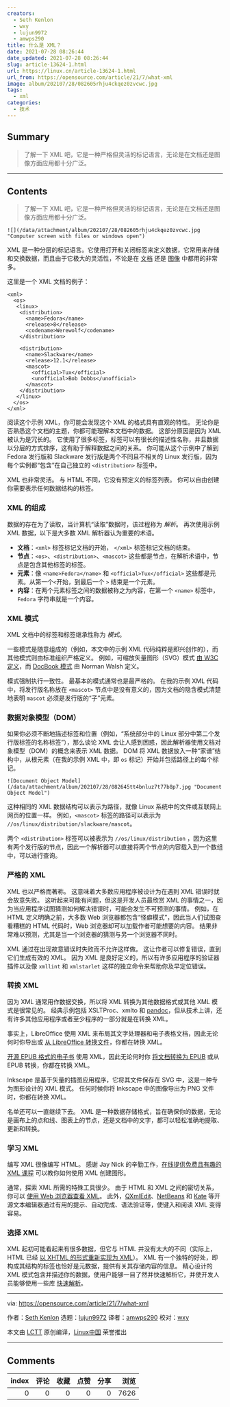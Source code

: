 ```yaml
---
creators:
  - Seth Kenlon
  - wxy
  - lujun9972
  - amwps290
title: 什么是 XML？
date: 2021-07-28 08:26:44
date_updated: 2021-07-28 08:26:44
slug: article-13624-1.html
url: https://linux.cn/article-13624-1.html
url_from: https://opensource.com/article/21/7/what-xml
image: album/202107/28/082605rhju4ckqez0zvcwc.jpg
tags:
  - xml
categories:
  - 技术
---
```


## Summary

> 了解一下 XML 吧，它是一种严格但灵活的标记语言，无论是在文档还是图像方面应用都十分广泛。

***

<!-- more -->

## Contents

> 
> 了解一下 XML 吧，它是一种严格但灵活的标记语言，无论是在文档还是图像方面应用都十分广泛。
> 
> 
> 

`![](/data/attachment/album/202107/28/082605rhju4ckqez0zvcwc.jpg "Computer screen with files or windows open")`

XML 是一种分层的标记语言。它使用打开和关闭标签来定义数据，它常用来存储和交换数据，而且由于它极大的灵活性，不论是在 [文档](https://opensource.com/article/17/9/docbook) 还是 [图像](https://opensource.com/article/17/5/coding-scalable-vector-graphics-make-steam) 中都用的非常多。

这里是一个 XML 文档的例子：

```shell
<xml>
  <os>
   <linux>
    <distribution>
      <name>Fedora</name>
      <release>8</release>
      <codename>Werewolf</codename>
    </distribution>

    <distribution>
      <name>Slackware</name>
      <release>12.1</release>
      <mascot>
        <official>Tux</official>
        <unofficial>Bob Dobbs</unofficial>
      </mascot>
    </distribution>
   </linux>
  </os>    
</xml>
```

阅读这个示例 XML，你可能会发现这个 XML 的格式具有直观的特性。 无论你是否熟悉这个文档的主题，你都可能理解本文档中的数据。 这部分原因是因为 XML 被认为是冗长的。 它使用了很多标签，标签可以有很长的描述性名称，并且数据以分层的方式排序，这有助于解释数据之间的关系。 你可能从这个示例中了解到 Fedora 发行版和 Slackware 发行版是两个不同且不相关的 Linux 发行版，因为每个实例都“包含”在自己独立的 `<distribution>` 标签中。

XML 也非常灵活。 与 HTML 不同，它没有预定义的标签列表。 你可以自由创建你需要表示任何数据结构的标签。

### XML 的组成

数据的存在为了读取，当计算机“读取”数据时，该过程称为 *解析*。 再次使用示例 XML 数据，以下是大多数 XML 解析器认为重要的术语。

* **文档**：`<xml>` 标签标记文档的开始， `</xml>` 标签标记文档的结束。
* **节点**：`<os>`、`<distribution>`、`<mascot>` 这些都是节点，在解析术语中，节点是包含其他标签的标签。
* **元素**：像 `<name>Fedora</name>` 和 `<official>Tux</official>` 这些都是元素。从第一个`<`开始，到最后一个 `>` 结束是一个元素。
* **内容**：在两个元素标签之间的数据被称之为内容，在第一个 `<name>` 标签中，`Fedora` 字符串就是一个内容。

### XML 模式

XML 文档中的标签和标签继承性称为 *模式*。

一些模式是随意组成的（例如，本文中的示例 XML 代码纯粹是即兴创作的），而其他模式则由标准组织严格定义。 例如，可缩放矢量图形（SVG）模式 [由 W3C 定义](https://www.w3.org/TR/SVG11/)，而 [DocBook 模式](http://docbook.org) 由 Norman Walsh 定义。

模式强制执行一致性。 最基本的模式通常也是最严格的。 在我的示例 XML 代码中，将发行版名称放在 `<mascot>` 节点中是没有意义的，因为文档的隐含模式清楚地表明 `mascot` 必须是发行版的“子”元素。

### 数据对象模型（DOM）

如果你必须不断地描述标签和位置（例如，“系统部分中的 Linux 部分中第二个发行版标签的名称标签”），那么谈论 XML 会让人感到困惑，因此解析器使用文档对象模型（DOM）的概念来表示 XML 数据。 DOM 将 XML 数据放入一种“家谱”结构中，从根元素（在我的示例 XML 中，即 `os` 标记）开始并包括路径上的每个标记。

`![Document Object Model](/data/attachment/album/202107/28/082645tt4bnluz7t77b8p7.jpg "Document Object Model")`

这种相同的 XML 数据结构可以表示为路径，就像 Linux 系统中的文件或互联网上网页的位置一样。 例如，`<mascot>` 标签的路径可以表示为 `//os/linux/distribution/slackware/mascot`。

两个 `<distribution>` 标签可以被表示为 `//os/linux/distribution` ，因为这里有两个发行版的节点，因此一个解析器可以直接将两个节点的内容载入到一个数组中，可以进行查询。

### 严格的 XML

XML 也以严格而著称。 这意味着大多数应用程序被设计为在遇到 XML 错误时就会故意失败。 这听起来可能有问题，但这是开发人员最欣赏 XML 的事情之一，因为当应用程序试图猜测如何解决错误时，可能会发生不可预测的事情。 例如，在 HTML 定义明确之前，大多数 Web 浏览器都包含“怪癖模式”，因此当人们试图查看糟糕的 HTML 代码时，Web 浏览器却可以加载作者可能想要的内容。 结果非常难以预测，尤其是当一个浏览器的猜测与另一个浏览器不同时。

XML 通过在出现故意错误时失败而不允许这样做。 这让作者可以修复错误，直到它们生成有效的 XML。 因为 XML 是良好定义的，所以有许多应用程序的验证器插件以及像 `xmllint` 和 `xmlstarlet` 这样的独立命令来帮助你及早定位错误。

### 转换 XML

因为 XML 通常用作数据交换，所以将 XML 转换为其他数据格式或其他 XML 模式是很常见的。 经典示例包括 XSLTProc、xmlto 和 [pandoc](https://opensource.com/article/20/5/pandoc-cheat-sheet)，但从技术上讲，还有许多其他应用程序或者至少程序的一部分就是在转换 XML。

事实上，LibreOffice 使用 XML 来布局其文字处理器和电子表格文档，因此无论何时你导出或 [从 LibreOffice 转换文件](https://opensource.com/article/21/3/libreoffice-command-line)，你都在转换 XML。

[开源 EPUB 格式的电子书](https://opensource.com/education/15/11/ebook-open-formats) 使用 XML，因此无论何时你 [将文档转换为 EPUB](https://opensource.com/life/13/8/how-create-ebook-open-source-way) 或从 EPUB 转换，你都在转换 XML。

Inkscape 是基于矢量的插图应用程序，它将其文件保存在 SVG 中，这是一种专为图形设计的 XML 模式。 任何时候你将 Inkscape 中的图像导出为 PNG 文件时，你都在转换 XML。

名单还可以一直继续下去。 XML 是一种数据存储格式，旨在确保你的数据，无论是画布上的点和线、图表上的节点，还是文档中的文字，都可以轻松准确地提取、更新和转换。

### 学习 XML

编写 XML 很像编写 HTML。 感谢 Jay Nick 的辛勤工作，[在线提供免费且有趣的 XML 课程](https://opensource.com/article/17/5/coding-scalable-vector-graphics-make-steam) 可以教你如何使用 XML 创建图形。

通常，探索 XML 所需的特殊工具很少。 由于 HTML 和 XML 之间的密切关系，你可以 [使用 Web 浏览器查看 XML](https://opensource.com/article/18/12/xml-browser)。 此外，[QXmlEdit](https://opensource.com/article/17/7/7-ways-handle-xml-qxmledit)、[NetBeans](https://opensource.com/article/20/12/netbeans) 和 [Kate](https://opensource.com/article/20/12/kate-text-editor) 等开源文本编辑器通过有用的提示、自动完成、语法验证等，使键入和阅读 XML 变得容易。

### 选择 XML

XML 起初可能看起来有很多数据，但它与 HTML 并没有太大的不同（实际上，HTML 已经 [以 XHTML 的形式重新实现为 XML](https://www.w3.org/TR/xhtml1/)）。 XML 有一个独特的好处，即构成其结构的标签也恰好是元数据，提供有关其存储内容的信息。 精心设计的 XML 模式包含并描述你的数据，使用户能够一目了然并快速解析它，并使开发人员能够使用一些库 [快速解析](https://opensource.com/article/21/6/parsing-config-files-java)。

---

via: <https://opensource.com/article/21/7/what-xml>

作者：[Seth Kenlon](https://opensource.com/users/seth) 选题：[lujun9972](https://github.com/lujun9972) 译者：[amwps290](https://github.com/amwps290) 校对：[wxy](https://github.com/wxy)

本文由 [LCTT](https://github.com/LCTT/TranslateProject) 原创编译，[Linux中国](https://linux.cn/) 荣誉推出

***

## Comments


|   index |   评论 |   收藏 |   点赞 |   分享 |   浏览 |
|--------:|-------:|-------:|-------:|-------:|-------:|
|       0 |      0 |      0 |      0 |      0 |   7626 |
